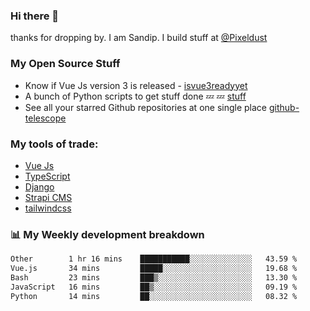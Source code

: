 ### Hi there 👋

thanks for dropping by.
I am Sandip. I build stuff at [@Pixeldust](github.com/pixeldust-in/)

###  **My Open Source Stuff**

 - Know if Vue Js version 3 is released -  [isvue3readyyet](https://github.com/sandiprb/isvue3readyyet)
 - A bunch of Python scripts to get stuff done 💤 💤 [stuff](https://github.com/sandiprb/stuff)
 - See all your starred Github repositories at one single place [github-telescope](https://github.com/sandiprb/github-telescope)



###  **My tools of trade:**
 - [Vue Js](https://github.com/vuejs/vue/)
 - [TypeScript](https://github.com/microsoft/TypeScript)
 - [Django](github.com/django/django)
 - [Strapi CMS](github.com/strapi/strapi)
 - [tailwindcss](https://github.com/tailwindlabs/tailwindcss)


###  📊 **My Weekly development breakdown**
<!--START_SECTION:waka-->

```txt
Other        1 hr 16 mins    ███████████░░░░░░░░░░░░░░   43.59 %
Vue.js       34 mins         █████░░░░░░░░░░░░░░░░░░░░   19.68 %
Bash         23 mins         ███▒░░░░░░░░░░░░░░░░░░░░░   13.30 %
JavaScript   16 mins         ██▒░░░░░░░░░░░░░░░░░░░░░░   09.19 %
Python       14 mins         ██░░░░░░░░░░░░░░░░░░░░░░░   08.32 %
```

<!--END_SECTION:waka-->
